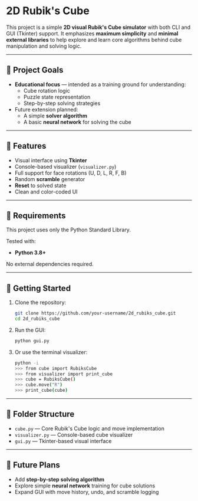 # 2D Rubik's Cube

This project is a simple **2D visual Rubik's Cube simulator** with both CLI and GUI (Tkinter) support. It emphasizes **maximum simplicity** and **minimal external libraries** to help explore and learn core algorithms behind cube manipulation and solving logic.

---

## 🚀 Project Goals

- **Educational focus** — intended as a training ground for understanding:
  - Cube rotation logic
  - Puzzle state representation
  - Step-by-step solving strategies
- Future extension planned:
  - A simple **solver algorithm**
  - A basic **neural network** for solving the cube

---

## 🧱 Features

- Visual interface using **Tkinter**
- Console-based visualizer (`visualizer.py`)
- Full support for face rotations (U, D, L, R, F, B)
- Random **scramble** generator
- **Reset** to solved state
- Clean and color-coded UI

---

## 🐍 Requirements

This project uses only the Python Standard Library.

Tested with:

- **Python 3.8+**

No external dependencies required.

---

## 🧩 Getting Started

1. Clone the repository:
   ```bash
   git clone https://github.com/your-username/2d_rubiks_cube.git
   cd 2d_rubiks_cube
   ```

2. Run the GUI:
   ```bash
   python gui.py
   ```

3. Or use the terminal visualizer:
   ```bash
   python -i
   >>> from cube import RubiksCube
   >>> from visualizer import print_cube
   >>> cube = RubiksCube()
   >>> cube.move("R")
   >>> print_cube(cube)
   ```

---

## 📁 Folder Structure

- `cube.py` — Core Rubik's Cube logic and move implementation
- `visualizer.py` — Console-based cube visualizer
- `gui.py` — Tkinter-based visual interface

---

## 🔮 Future Plans

- Add **step-by-step solving algorithm**
- Explore simple **neural network** training for cube solutions
- Expand GUI with move history, undo, and scramble logging
